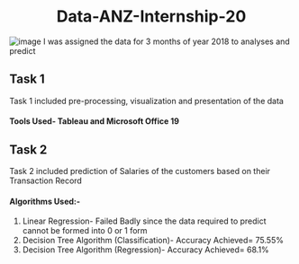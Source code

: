 # <center>Data-ANZ-Internship-20<center>
![image](https://pbs.twimg.com/profile_images/965819006346129408/Xf_KML64_400x400.jpg)
I was assigned the data for 3 months of year 2018 to analyses and predict

## Task 1
Task 1 included pre-processing, visualization and presentation of the data
#### Tools Used- Tableau and Microsoft Office 19

## Task 2 
Task 2 included prediction of Salaries of the customers based on their Transaction Record
#### Algorithms Used:-
1) Linear Regression- Failed Badly since the data required to predict cannot be formed into 0 or 1 form
2) Decision Tree Algorithm (Classification)- Accuracy Achieved= 75.55%
3) Decision Tree Algorithm (Regression)- Accuracy Achieved= 68.1%

